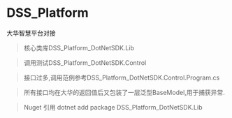 # DSS_Platform
大华智慧平台对接



> 核心类库DSS_Platform_DotNetSDK.Lib

> 调用测试DSS_Platform_DotNetSDK.Control

> 接口过多,调用范例参考DSS_Platform_DotNetSDK.Control.Program.cs

> 所有接口均在大华的返回值后又包装了一层泛型BaseModel,用于捕获异常.

> Nuget 引用 dotnet add package DSS_Platform_DotNetSDK.Lib
